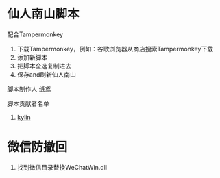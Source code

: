 # 仙人南山脚本
配合Tampermonkey
1. 下载Tampermonkey，例如：谷歌浏览器从商店搜索Tampermonkey下载
2. 添加新脚本
3. 把脚本全选复制进去
4. 保存and刷新仙人南山

脚本制作人 [纸鸢](https://github.com/GitWingSky/tools)

脚本贡献者名单
1. [kylin]()

# 微信防撤回
1. 找到微信目录替换WeChatWin.dll

